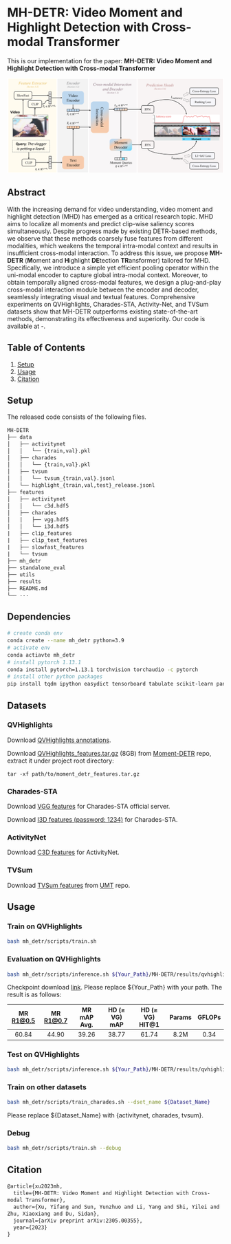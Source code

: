 # MH-DETR: Video Moment and Highlight Detection with Cross-modal Transformer

This is our implementation for the paper: **MH-DETR: Video Moment and Highlight Detection with Cross-modal Transformer**

![Alt text](utils/img/modal.png)

## Abstract

With the increasing demand for video understanding, video moment and highlight detection (MHD) has emerged as a critical research topic. MHD aims to localize all moments and predict clip-wise saliency scores simultaneously. Despite progress made by existing DETR-based methods, we observe that these methods coarsely fuse features from different modalities, which weakens the temporal intra-modal context and results in insufficient cross-modal interaction. To address this issue, we propose **MH-DETR** (**M**oment and **H**ighlight **DE**tection **TR**ansformer) tailored for MHD. Specifically, we introduce a simple yet efficient pooling operator within the uni-modal encoder to capture global intra-modal context. Moreover, to obtain temporally aligned cross-modal features, we design a plug-and-play cross-modal interaction module between the encoder and decoder, seamlessly integrating visual and textual features. Comprehensive experiments on QVHighlights, Charades-STA, Activity-Net, and TVSum datasets show that MH-DETR outperforms existing state-of-the-art methods, demonstrating its effectiveness and superiority. Our code is available at -.

## Table of Contents

1. [Setup](##Setup)
2. [Usage](##Usage)
3. [Citation](##Citation)

## Setup

The released code consists of the following files.

```
MH-DETR
├── data
│   ├── activitynet
│   │   └── {train,val}.pkl
│   ├── charades
│   │   └── {train,val}.pkl
│   ├── tvsum
│   │   └── tvsum_{train,val}.jsonl
│   └── highlight_{train,val,test}_release.jsonl
├── features
│   ├── activitynet
│   │   └── c3d.hdf5
│   ├── charades
│   |   ├── vgg.hdf5
│   │   └── i3d.hdf5
|   ├──	clip_features
|   ├── clip_text_features
|   ├── slowfast_features
|   └── tvsum
├── mh_detr
├── standalone_eval
├── utils
├── results
├── README.md
└── ···
```

## Dependencies

```sh
# create conda env
conda create --name mh_detr python=3.9
# activate env
conda actiavte mh_detr
# install pytorch 1.13.1
conda install pytorch=1.13.1 torchvision torchaudio -c pytorch
# install other python packages
pip install tqdm ipython easydict tensorboard tabulate scikit-learn pandas timm fvcore
```

## Datasets

### QVHighlights

Download [QVHighlights annotations](https://github.com/jayleicn/moment_detr/tree/25c8a73ccc54390265d17ac2c26e98eb6267c035/data).

Download [QVHighlights_features.tar.gz](https://drive.google.com/file/d/1Hiln02F1NEpoW8-iPZurRyi-47-W2_B9/view?usp=sharing) (8GB) from [Moment-DETR](https://github.com/jayleicn/moment_detr/tree/25c8a73ccc54390265d17ac2c26e98eb6267c035) repo, extract it under project root directory:

```
tar -xf path/to/moment_detr_features.tar.gz
```

### Charades-STA

Download [VGG features]() for Charades-STA official server.

Download [I3D features (password: 1234)](https://pan.baidu.com/s/1RmkDsSidnShnqqRbA0TK8g?pwd=1234) for Charades-STA.

### ActivityNet

Download [C3D features]() for ActivityNet.

### TVSum

Download [TVSum features](https://connectpolyu-my.sharepoint.com/personal/21039533r_connect_polyu_hk/_layouts/15/onedrive.aspx?id=%2Fpersonal%2F21039533r%5Fconnect%5Fpolyu%5Fhk%2FDocuments%2FZoo%2FReleases%2FUMT%2Ftvsum%2Dec05ad4e%2Ezip&parent=%2Fpersonal%2F21039533r%5Fconnect%5Fpolyu%5Fhk%2FDocuments%2FZoo%2FReleases%2FUMT&ga=1) from [UMT](https://github.com/TencentARC/UMT) repo.

## Usage

### Train on QVHighlights

```sh
bash mh_detr/scripts/train.sh
```

### Evaluation on QVHighlights

```sh
bash mh_detr/scripts/inference.sh ${Your_Path}/MH-DETR/results/qvhighlights/model_best.ckpt val
```

Checkpoint download [link](https://drive.google.com/file/d/15Hq5zNoe51eX1M8vA_tEWWhaDlGsgoCe/view?usp=sharing). Please replace ${Your_Path} with your path. The result is as follows:

| MR R1@0.5 | MR R1@0.7 | MR mAP Avg. | HD ($\geq$ VG) mAP | HD ($\geq$ VG) HIT@1 | Params | GFLOPs |
| :-------: | :-------: | :---------: | :----------------: | :------------------: | :----: | :----: |
|   60.84   |   44.90   |    39.26    |       38.77        |        61.74         |  8.2M  |  0.34  |

### Test on QVHighlights

```sh
bash mh_detr/scripts/inference.sh ${Your_Path}/MH-DETR/results/qvhighlights/model_best.ckpt test
```

### Train on other datasets

```sh
bash mh_detr/scripts/train_charades.sh --dset_name ${Dataset_Name}
```

Please replace ${Dataset_Name} with {activitynet, charades, tvsum}.

### Debug

```sh
bash mh_detr/scripts/train.sh --debug
```

## Citation

```
@article{xu2023mh,
  title={MH-DETR: Video Moment and Highlight Detection with Cross-modal Transformer},
  author={Xu, Yifang and Sun, Yunzhuo and Li, Yang and Shi, Yilei and Zhu, Xiaoxiang and Du, Sidan},
  journal={arXiv preprint arXiv:2305.00355},
  year={2023}
}
```
